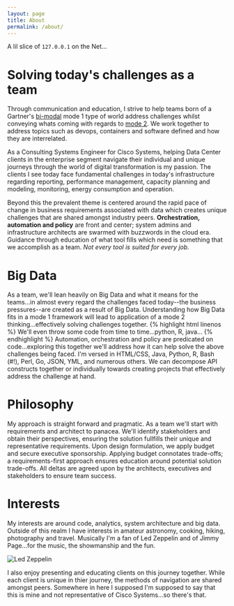 ```yaml
---
layout: page
title: About
permalink: /about/
---
```

A lil slice of `127.0.0.1` on the Net...

# Solving today's challenges as a team

Through communication and education, I strive to help teams born of a Gartner's [bi-modal](http://www.gartner.com/it-glossary/bimodal) mode 1 type of world address challenges whilst conveying whats coming with regards to [mode 2](https://en.wikipedia.org/wiki/Mode_2). We work together to address topics such as devops, containers and software defined and how they are interrelated. 

As a Consulting Systems Engineer for Cisco Systems, helping Data Center clients in the enterprise segment navigate their individual and unique journeys through the world of digital transformation is my passion. The clients I see today face fundamental challenges in today's infrastructure regarding reporting, performance management, capacity planning and modeling, monitoring, energy consumption and operation.

Beyond this the prevalent theme is centered around the rapid pace of change in business requirements associated with data which creates unique challenges that are shared amongst industry peers. **Orchestration, automation and policy** are front and center; system admins and infrastructure architects are swarmed with buzzwords in the cloud era. Guidance through education of what tool fills which need is something that we accomplish as a team. _Not every tool is suited for every job._

# Big Data

As a team, we'll lean heavily on Big Data and what it means for the teams...in almost every regard the challenges faced today--the business pressures--are created as a result of Big Data.  Understanding how Big Data fits in a mode 1 framework will lead to application of a mode 2 thinking...effectively solving challenges together.
  {% highlight html linenos %}
    We'll even throw some code from time to time...python, R, java...
  {% endhighlight %}
Automation, orchestration and policy are predicated on code...exploring this together we'll address how it can help solve the above challenges being faced.  I'm versed in HTML/CSS, Java, Python, R, Bash (#!), Perl, Go, JSON, YML, and numerous others. We can decompose API constructs together or individually towards creating projects that effectively address the challenge at hand.

# Philosophy

My approach is straight forward and pragmatic. As a team we'll start with requirements and architect to panacea. We'll identify stakeholders and obtain their perspectives, ensuring the solution fullfills their unique and representative requirements. Upon design formulation, we apply budget and secure executive sponsorship. Applying budget connotates trade-offs; a requirements-first approach ensures education around potential solution trade-offs. All deltas are agreed upon by the architects, executives and stakeholders to ensure team success. 

# Interests

My interests are around code, analytics, system architecture and big data. Outside of this realm I have interests in amateur astronomy, cooking, hiking, photography and travel. Musically I'm a fan of Led Zeppelin and of Jimmy Page...for the music, the showmanship and the fun.

<img src="{{ site.baseurl }}/assets/images/Live-Neal-Preston-at-Morrison-Hotel-Led-Zeppelin-Photo-by-Neal-Preston.jpg" alt="Led Zeppelin"/>

I also enjoy presenting and educating clients on this journey together. While each client is unique in thier journey, the methods of navigation are shared amongst peers. Somewhere in here I supposed I'm supposed to say that this is mine and not representative of Cisco Systems...so there's that.

